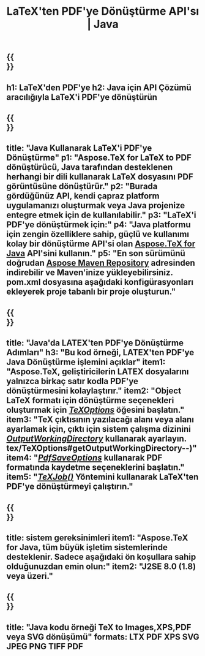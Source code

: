 ﻿---
translation: true
template: /_templates/_conversion-child-java.md
title: LaTeX'ten PDF'ye Dönüştürme API'sı | Java
description: LaTeX'ten PDF'ye dönüştürme işlevi. Bu şirket içi Java kitaplığını projenize entegre edin veya LaTeX'i PDF'ye dönüştürmek için platformlar arası uygulamaları kullanın.
keywords: pdf api java lateks, latex2pdf entegre
url: /java/conversion/latex-to-pdf/
family: tex
platformtag: java
feature: conversion
informat: LATEX
outformat: PDF
otherformats: TIFF JPEG PNG PDF
---

{{<section banner>}}
---
h1: LaTeX'den PDF'ye
h2: Java için API Çözümü aracılığıyla LaTeX'i PDF'ye dönüştürün
---

{{<section overview>}}
---
title: "Java Kullanarak LaTeX'i PDF'ye Dönüştürme"
p1: "Aspose.TeX for LaTeX to PDF dönüştürücü, Java tarafından desteklenen herhangi bir dili kullanarak LaTeX dosyasını PDF görüntüsüne dönüştürür."
p2: "Burada gördüğünüz API, kendi çapraz platform uygulamanızı oluşturmak veya Java projenize entegre etmek için de kullanılabilir."
p3: "LaTeX'i PDF'ye dönüştürmek için:"
p4: "Java platformu için zengin özelliklere sahip, güçlü ve kullanımı kolay bir dönüştürme API'si olan [Aspose.TeX for Java](https://products.aspose.com/tex/java) API'sini kullanın."
p5: "En son sürümünü doğrudan [Aspose Maven Repository](https://repository.aspose.com/tex/) adresinden indirebilir ve Maven'inize yükleyebilirsiniz. pom.xml dosyasına aşağıdaki konfigürasyonları ekleyerek proje tabanlı bir proje oluşturun."
---

{{<section feature1>}}
---
title: "Java'da LATEX'ten PDF'ye Dönüştürme Adımları"
h3: "Bu kod örneği, LATEX'ten PDF'ye Java Dönüştürme işlemini açıklar"
item1: "Aspose.TeX, geliştiricilerin LATEX dosyalarını yalnızca birkaç satır kodla PDF'ye dönüştürmesini kolaylaştırır."
item2: "Object LaTeX formatı için dönüştürme seçenekleri oluşturmak için [*TeXOptions*](https://reference.aspose.com/tex/java/com.aspose.tex/TeXOptions) öğesini başlatın."
item3: "TeX çıktısının yazılacağı alanı veya alanı ayarlamak için, çıktı için sistem çalışma dizinini [*OutputWorkingDirectory*](https://reference.aspose.com/tex/java/com.aspose) kullanarak ayarlayın. tex/TeXOptions#getOutputWorkingDirectory--)"
item4: "[*PdfSaveOptions*](https://reference.aspose.com/tex/java/com.aspose.tex.rendering/PdfSaveOptions) kullanarak PDF formatında kaydetme seçeneklerini başlatın."
item5: "[*TeXJob()*](https://reference.aspose.com/tex/java/com.aspose.tex/TeXJob) Yöntemini kullanarak LaTeX'ten PDF'ye dönüştürmeyi çalıştırın."
---

{{<section feature2>}}
---
title: sistem gereksinimleri
item1: "Aspose.TeX for Java, tüm büyük işletim sistemlerinde desteklenir. Sadece aşağıdaki ön koşullara sahip olduğunuzdan emin olun:"
item2: "J2SE 8.0 (1.8) veya üzeri."
---

{{<section widget>}}
---
title: "Java kodu örneği TeX to Images,XPS,PDF veya SVG dönüşümü"
formats: LTX PDF XPS SVG JPEG PNG TIFF PDF
---